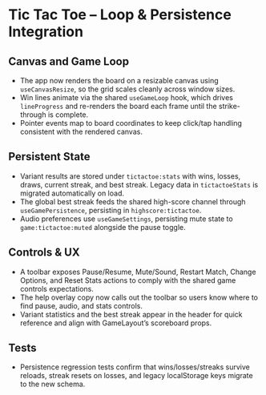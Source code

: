 # Tic Tac Toe – Loop & Persistence Integration

## Canvas and Game Loop
- The app now renders the board on a resizable canvas using `useCanvasResize`, so the grid scales cleanly across window sizes.
- Win lines animate via the shared `useGameLoop` hook, which drives `lineProgress` and re-renders the board each frame until the strike-through is complete.
- Pointer events map to board coordinates to keep click/tap handling consistent with the rendered canvas.

## Persistent State
- Variant results are stored under `tictactoe:stats` with wins, losses, draws, current streak, and best streak. Legacy data in `tictactoeStats` is migrated automatically on load.
- The global best streak feeds the shared high-score channel through `useGamePersistence`, persisting in `highscore:tictactoe`.
- Audio preferences use `useGameSettings`, persisting mute state to `game:tictactoe:muted` alongside the pause toggle.

## Controls & UX
- A toolbar exposes Pause/Resume, Mute/Sound, Restart Match, Change Options, and Reset Stats actions to comply with the shared game controls expectations.
- The help overlay copy now calls out the toolbar so users know where to find pause, audio, and stats controls.
- Variant statistics and the best streak appear in the header for quick reference and align with GameLayout’s scoreboard props.

## Tests
- Persistence regression tests confirm that wins/losses/streaks survive reloads, streak resets on losses, and legacy localStorage keys migrate to the new schema.
